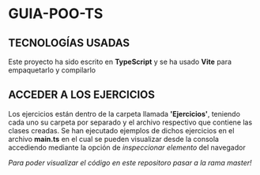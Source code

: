 # GUIA-POO-TS

## TECNOLOGÍAS USADAS
Este proyecto ha sido escrito en **TypeScript** y se ha usado **Vite** para empaquetarlo y compilarlo

## ACCEDER A LOS EJERCICIOS
Los ejercicios están dentro de la carpeta llamada **'Ejercicios'**, teniendo cada uno su carpeta por separado y el archivo respectivo que contiene las clases creadas.
Se han ejecutado ejemplos de dichos ejercicios en el archivo **main.ts** en el cual se pueden visualizar desde la consola accediendo mediante la opción de *inspeccionar elemento* del navegador

*Para poder visualizar el código en este repositoro pasar a la rama master!*
